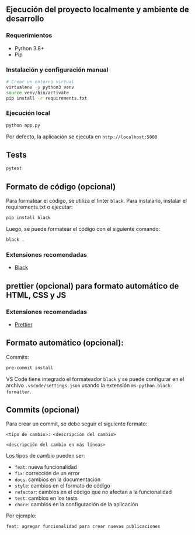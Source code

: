 ## Ejecución del proyecto localmente y ambiente de desarrollo

### Requerimientos

- Python 3.8+
- Pip

### Instalación y configuración manual

```bash
# Crear un entorno virtual
virtualenv -p python3 venv
source venv/bin/activate
pip install -r requirements.txt
```

### Ejecución local

```bash
python app.py
```

Por defecto, la aplicación se ejecuta en `http://localhost:5000`

## Tests

```bash
pytest
```

## Formato de código (opcional)

Para formatear el código, se utiliza el linter `black`. Para instalarlo, instalar el requirements.txt o ejecutar:

```bash
pip install black
```

Luego, se puede formatear el código con el siguiente comando:

```bash
black .
```

### Extensiones recomendadas

- [Black](https://marketplace.visualstudio.com/items?itemName=ms-python.black-formatter)

## prettier (opcional) para formato automático de HTML, CSS y JS

### Extensiones recomendadas

- [Prettier](https://marketplace.visualstudio.com/items?itemName=esbenp.prettier-vscode)

## Formato automático (opcional):

Commits:

```bash
pre-commit install
```

VS Code tiene integrado el formateador `black` y se puede configurar en el archivo `.vscode/settings.json` usando la extensión `ms-python.black-formatter`.

## Commits (opcional)

Para crear un commit, se debe seguir el siguiente formato:

```
<tipo de cambio>: <descripción del cambio>

<descripción del cambio en más líneas>
```

Los tipos de cambio pueden ser:

- `feat`: nueva funcionalidad
- `fix`: corrección de un error
- `docs`: cambios en la documentación
- `style`: cambios en el formato de código
- `refactor`: cambios en el código que no afectan a la funcionalidad
- `test`: cambios en los tests
- `chore`: cambios en la configuración de la aplicación

Por ejemplo:

```
feat: agregar funcionalidad para crear nuevas publicaciones
```
